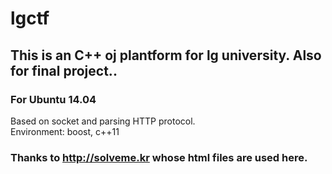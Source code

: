 # lgctf

## This is an C++ oj plantform  for lg university.   Also for final project..
### For Ubuntu 14.04
Based on socket and parsing HTTP protocol.  
Environment: boost, c++11 

### Thanks to http://solveme.kr whose html files are used here.